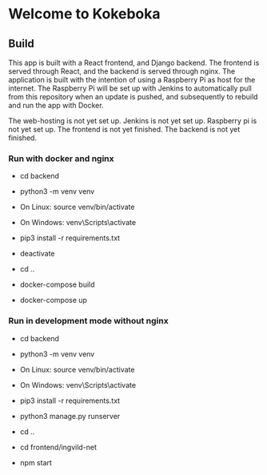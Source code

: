 # Welcome to Kokeboka

## Build

This app is built with a React frontend, and Django backend.
The frontend is served through React, and the backend is served through nginx.
The application is built with the intention of using a Raspberry Pi as host for the internet.
The Raspberry Pi will be set up with Jenkins to automatically pull from this repository when an update is pushed, and subsequently to rebuild and run the app with Docker.

The web-hosting is not yet set up.
Jenkins is not yet set up.
Raspberry pi is not yet set up.
The frontend is not yet finished.
The backend is not yet finished.

### Run with docker and nginx

- cd backend

- python3 -m venv venv

- On Linux: source venv/bin/activate
- On Windows: venv\Scripts\activate

- pip3 install -r requirements.txt

- deactivate

- cd ..

- docker-compose build

- docker-compose up

### Run in development mode without nginx

- cd backend

- python3 -m venv venv

- On Linux: source venv/bin/activate
- On Windows: venv\Scripts\activate

- pip3 install -r requirements.txt

- python3 manage.py runserver

- cd ..

- cd frontend/ingvild-net

- npm start
